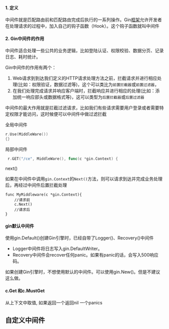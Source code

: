 #### 1. 定义

中间件就是匹配路由前和匹配路由完成后执行的一系列操作。Gin[框架](https://so.csdn.net/so/search?q=框架&spm=1001.2101.3001.7020)允许开发者在处理请求的过程中，加入自己的钩子函数（Hook）。这个钩子函数就叫中间件



#### 2.  Gin中间件的作用

中间件适合处理一些公共的业务逻辑，比如登陆认证、权限校验、数据分页、记录日志、耗时统计。

Gin中间件的作用有两个：

1. Web请求到到达我们定义的HTTP请求处理方法之前，拦截请求并进行相应处理(比如：权限验证，数据过滤等)，这个可以类比为`前置拦截器`或`前置过滤器`，
2. 在我们处理完成请求并响应客户端时，拦截响应并进行相应的处理(比如：添加统一响应部头或数据格式等)，这可以类型为`后置拦截器`或`后置过滤器`

中间件的最大作用就是拦截过滤请求，比如我们有些请求需要用户登录或者需要特定权限才能访问，这时候便可以中间件中做过滤拦截





全局中间件

```go
r.Use(MiddleWare())
{}
```



局部中间件

```go
 r.GET("/ce", MiddleWare(), func(c *gin.Context) {
```



next()

如果在中间件中调用`gin.Context`的`Next()`方法，则可以请求到达并完成业务处理后，再经过中间件后置拦截处理

```
func MyMiddleware(c *gin.Context){
    //请求前
    c.Next()
    //请求后
}
```







#### gin默认中间件

使用gin.Default()创建Gin引擎时，已经自带了Logger()、Recovery()中间件

- Logger中间件将日志写入gin.DefaultWriter。
- Recovery中间件会recover任何panic。如果有panic的话，会写入500响应码。

如果创建Gin引擎时，不想使用默认的中间件。可以使用gin.New()。但是不建议这么做。





#### c.Get 和c.MustGet

从上下文中取值, 如果返回一个返回nil 一个panics





## 自定义中间件

